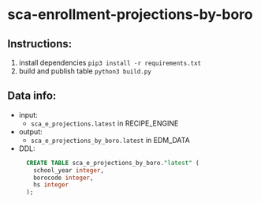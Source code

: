 # sca-enrollment-projections-by-boro

## Instructions: 
1. install dependencies `pip3 install -r requirements.txt`
2. build and publish table `python3 build.py`

## Data info: 
* input:
  * `sca_e_projections.latest` in RECIPE_ENGINE
* output: 
  * `sca_e_projections_by_boro.latest` in EDM_DATA
* DDL: 
  ```sql
    CREATE TABLE sca_e_projections_by_boro."latest" (
      school_year integer,
      borocode integer,
      hs integer
    );
  ```